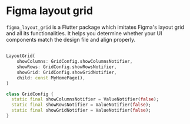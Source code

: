 # Figma layout grid
```figma_layout_grid``` is a Flutter package which imitates Figma's layout grid and all its functionalities. It helps you determine whether your UI components match the design file and align properly.

## 

```dart
LayoutGrid(
    showColumns: GridConfig.showColumnsNotifier,
    showRows: GridConfig.showRowsNotifier,
    showGrid: GridConfig.showGridNotifier,
    child: const MyHomePage(),
)
```

```dart
class GridConfig {
  static final showColumnsNotifier = ValueNotifier(false);
  static final showRowsNotifier = ValueNotifier(false);
  static final showGridNotifier = ValueNotifier(false);
}

```